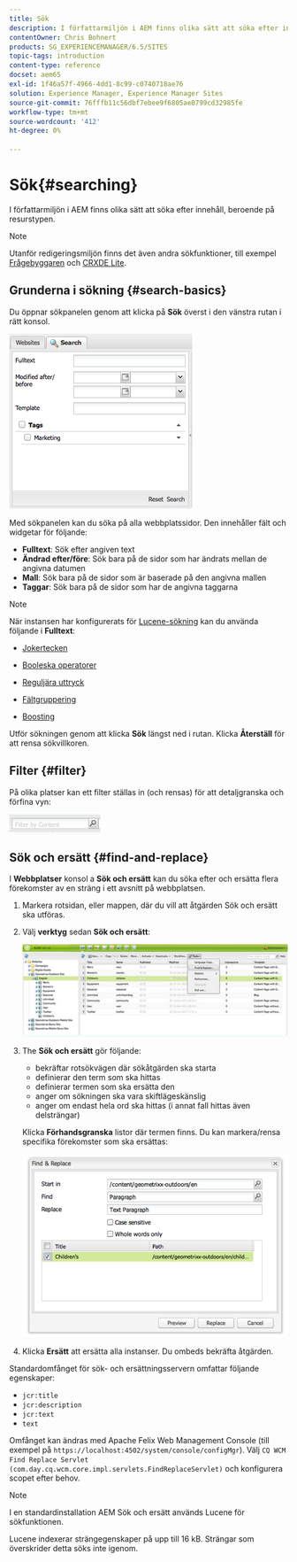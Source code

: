 ```yaml
---
title: Sök
description: I författarmiljön i AEM finns olika sätt att söka efter innehåll, beroende på resurstypen.
contentOwner: Chris Bohnert
products: SG_EXPERIENCEMANAGER/6.5/SITES
topic-tags: introduction
content-type: reference
docset: aem65
exl-id: 1f46a57f-4966-4dd1-8c99-c0740718ae76
solution: Experience Manager, Experience Manager Sites
source-git-commit: 76fffb11c56dbf7ebee9f6805ae0799cd32985fe
workflow-type: tm+mt
source-wordcount: '412'
ht-degree: 0%

---
```


# Sök{#searching}

I författarmiljön i AEM finns olika sätt att söka efter innehåll, beroende på resurstypen.

>[!NOTE]
>
>Utanför redigeringsmiljön finns det även andra sökfunktioner, till exempel [Frågebyggaren](/help/sites-developing/querybuilder-api.md) och [CRXDE Lite](/help/sites-developing/developing-with-crxde-lite.md).

## Grunderna i sökning {#search-basics}

Du öppnar sökpanelen genom att klicka på **Sök** överst i den vänstra rutan i rätt konsol.

![chlimage_1-101](assets/chlimage_1-101.png)

Med sökpanelen kan du söka på alla webbplatssidor. Den innehåller fält och widgetar för följande:

* **Fulltext**: Sök efter angiven text
* **Ändrad efter/före**: Sök bara på de sidor som har ändrats mellan de angivna datumen
* **Mall**: Sök bara på de sidor som är baserade på den angivna mallen
* **Taggar**: Sök bara på de sidor som har de angivna taggarna

>[!NOTE]
>
>När instansen har konfigurerats för [Lucene-sökning](/help/sites-deploying/queries-and-indexing.md) kan du använda följande i **Fulltext**:
>
>* [Jokertecken](https://lucene.apache.org/core/5_3_1/queryparser/org/apache/lucene/queryparser/classic/package-summary.html#Wildcard_Searches)
>* [Booleska operatorer](https://lucene.apache.org/core/5_3_1/queryparser/org/apache/lucene/queryparser/classic/package-summary.html#Boolean_operators)
>
>* [Reguljära uttryck](https://lucene.apache.org/core/5_3_1/queryparser/org/apache/lucene/queryparser/classic/package-summary.html#Regexp_Searches)
>* [Fältgruppering](https://lucene.apache.org/core/5_3_1/queryparser/org/apache/lucene/queryparser/classic/package-summary.html#Field_Grouping)
>* [Boosting](https://lucene.apache.org/core/5_3_1/queryparser/org/apache/lucene/queryparser/classic/package-summary.html#Boosting_a_Term)
>

Utför sökningen genom att klicka **Sök** längst ned i rutan. Klicka **Återställ** för att rensa sökvillkoren.

## Filter {#filter}

På olika platser kan ett filter ställas in (och rensas) för att detaljgranska och förfina vyn:

![chlimage_1-102](assets/chlimage_1-102.png)

## Sök och ersätt {#find-and-replace}

I **Webbplatser** konsol a **Sök och ersätt** kan du söka efter och ersätta flera förekomster av en sträng i ett avsnitt på webbplatsen.

1. Markera rotsidan, eller mappen, där du vill att åtgärden Sök och ersätt ska utföras.
1. Välj **verktyg** sedan **Sök och ersätt**:

   ![screen_shot_2012-02-15at120346pm](assets/screen_shot_2012-02-15at120346pm.png)

1. The **Sök och ersätt** gör följande:

   * bekräftar rotsökvägen där sökåtgärden ska starta
   * definierar den term som ska hittas
   * definierar termen som ska ersätta den
   * anger om sökningen ska vara skiftlägeskänslig
   * anger om endast hela ord ska hittas (i annat fall hittas även delsträngar)

   Klicka **Förhandsgranska** listor där termen finns. Du kan markera/rensa specifika förekomster som ska ersättas:

   ![screen_shot_2012-02-15at120719pm](assets/screen_shot_2012-02-15at120719pm.png)

1. Klicka **Ersätt** att ersätta alla instanser. Du ombeds bekräfta åtgärden.

Standardomfånget för sök- och ersättningsservern omfattar följande egenskaper:

* `jcr:title`
* `jcr:description`
* `jcr:text`
* `text`

Omfånget kan ändras med Apache Felix Web Management Console (till exempel på `https://localhost:4502/system/console/configMgr`). Välj `CQ WCM Find Replace Servlet (com.day.cq.wcm.core.impl.servlets.FindReplaceServlet)` och konfigurera scopet efter behov.

>[!NOTE]
>
>I en standardinstallation AEM Sök och ersätt används Lucene för sökfunktionen.
>
>Lucene indexerar strängegenskaper på upp till 16 kB. Strängar som överskrider detta söks inte igenom.
